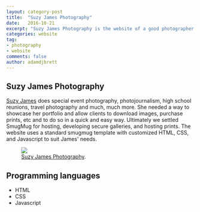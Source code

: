 ```yaml
---
layout: category-post
title:  "Suzy James Photography"
date:   2016-10-21
excerpt: "Suzy James Photography is the website of a good photographer and friend who is based in southeast Texas."
categories: website
tag:
- photography
- website
comments: false
author: adamdjbrett
---
```


## Suzy James Photography
[Suzy James](http://www.suzyjamesphotography.com/) does special event photography, photojournalism, high school reunions, travel photography and much, much more. She needed a way to showcase her portfolio and allow clients to download images, purchase prints, etc and to do so in a quick and easy way. Ultimately we settled SmugMug for hosting, developing secure galleries, and hosting prints. The website uses a standard smugmug template with customized HTML, CSS, and Javascript to suit James' needs.

<figure>
	<a href="http://www.suzyjamesphotography.com/"><img src="/assets/img/suzyjamesphotography.jpg"></a>
	<figcaption><a href="http://www.suzyjamesphotography.com/" title="Suzy James Photography">Suzy James Photography</a>.</figcaption>
</figure>

## Programming languages
* HTML
* CSS
* Javascript

